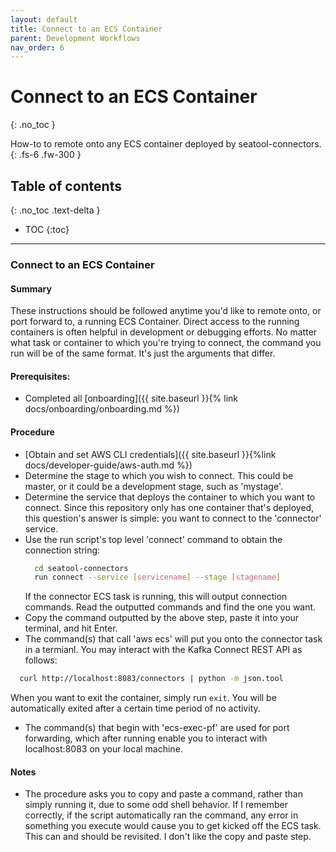 ```yaml
---
layout: default
title: Connect to an ECS Container
parent: Development Workflows
nav_order: 6
---
```


# Connect to an ECS Container
{: .no_toc }

How-to to remote onto any ECS container deployed by seatool-connectors.
{: .fs-6 .fw-300 }

## Table of contents
{: .no_toc .text-delta }

- TOC
{:toc}

---

### Connect to an ECS Container

#### Summary
These instructions should be followed anytime you'd like to remote onto, or port forward to, a running ECS Container.  Direct access to the running containers is often helpful in development or debugging efforts.
No matter what task or container to which you're trying to connect, the command you run will be of the same format.  It's just the arguments that differ.

#### Prerequisites:
- Completed all [onboarding]({{ site.baseurl }}{% link docs/onboarding/onboarding.md %})

#### Procedure
- [Obtain and set AWS CLI credentials]({{ site.baseurl }}{%link docs/developer-guide/aws-auth.md %})
- Determine the stage to which you wish to connect.  This could be master, or it could be a development stage, such as 'mystage'.
- Determine the service that deploys the container to which you want to connect.  Since this repository only has one container that's deployed, this question's answer is simple:  you want to connect to the 'connector' service.
- Use the run script's top level 'connect' command to obtain the connection string:
  ```bash
    cd seatool-connectors
    run connect --service [servicename] --stage [stagename]
  ```
  If the connector ECS task is running, this will output connection commands.  Read the outputted commands and find the one you want.
- Copy the command outputted by the above step, paste it into your terminal, and hit Enter.
- The command(s) that call 'aws ecs' will put you onto the connector task in a termianl.  You may interact with the Kafka Connect REST API as follows:
```bash
  curl http://localhost:8083/connectors | python -m json.tool
``` 
When you want to exit the container, simply run `exit`.  You will be automatically exited after a certain time period of no activity.
- The command(s) that begin with 'ecs-exec-pf' are used for port forwarding, which after running enable you to interact with localhost:8083 on your local machine.

#### Notes
- The procedure asks you to copy and paste a command, rather than simply running it, due to some odd shell behavior.  If I remember correctly, if the script automatically ran the command, any error in something you execute would cause you to get kicked off the ECS task.  This can and should be revisited.  I don't like the copy and paste step.
